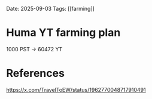 Date: 2025-09-03
Tags: [[farming]]

# Huma YT farming plan

1000 PST -> 60472 YT



# References
https://x.com/TravelToEW/status/1962770048717910491